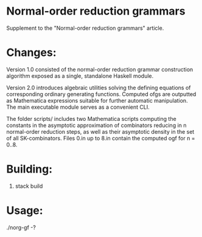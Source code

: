 # Normal-order reduction grammars
Supplement to the "Normal-order reduction grammars" article.

Changes:
========
Version 1.0 consisted of the normal-order reduction grammar construction
algorithm exposed as a single, standalone Haskell module. 

Version 2.0 introduces algebraic utilities solving the defining equations 
of corresponding ordinary generating functions. Computed ofgs are outputted 
as Mathematica expressions suitable for further automatic manipulation.
The main executable module serves as a convenient CLI.

The folder scripts/ includes two Mathematica scripts computing the constants in
the asymptotic approximation of combinators reducing in n normal-order reduction
steps, as well as their asymptotic density in the set of all SK-combinators.
Files 0.in up to 8.in contain the computed ogf for n = 0..8.

Building:
=========
1. stack build

Usage:
======
./norg-gf -?
